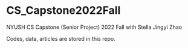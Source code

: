 # CS_Capstone2022Fall
NYUSH CS Capstone (Senior Project) 2022 Fall with Stella Jingyi Zhao

Codes, data, articles are stored in this repo.
